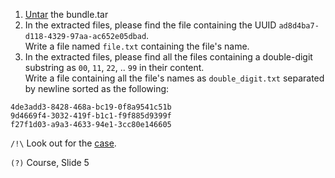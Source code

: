 1. [Untar](https://en.wikipedia.org/wiki/Tar_(computing)) the bundle.tar
2. In the extracted files, please find the file containing the UUID `ad8d4ba7-d118-4329-97aa-ac652e05dbad`.  
Write a file named `file.txt` containing the file's name.
3. In the extracted files, please find all the files containing a double-digit substring as `00`, `11`, `22`, .. `99` in their content.  
Write a file containing all the file's names as `double_digit.txt` separated by newline sorted as the following:
```
4de3add3-8428-468a-bc19-0f8a9541c51b
9d4669f4-3032-419f-b1c1-f9f885d9399f
f27f1d03-a9a3-4633-94e1-3cc80e146605
```

`/!\` Look out for the [case](https://en.wikipedia.org/wiki/Letter_case).

`(?)` Course, Slide 5
